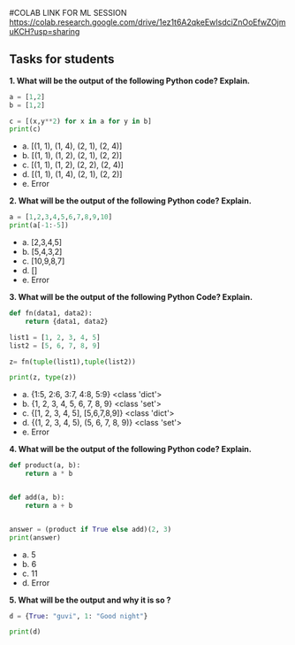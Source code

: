 #COLAB LINK FOR ML SESSION
https://colab.research.google.com/drive/1ez1t6A2qkeEwIsdciZnOoEfwZOjmuKCH?usp=sharing
## Tasks for students

**1. What will be the output of the following Python code? Explain.**
```python
a = [1,2]
b = [1,2]

c = [(x,y**2) for x in a for y in b] 
print(c)﻿
```
- a. [(1, 1), (1, 4), (2, 1), (2, 4)]
- b. [(1, 1), (1, 2), (2, 1), (2, 2)]
- c. [(1, 1), (1, 2), (2, 2), (2, 4)]
- d. [(1, 1), (1, 4), (2, 1), (2, 2)]
- e. Error

**2. What will be the output of the following Python code? Explain.**
```python
a = [1,2,3,4,5,6,7,8,9,10]
print(a[-1:-5])﻿
```
- a. [2,3,4,5]
- b. [5,4,3,2]
- c. [10,9,8,7]
- d. []
- e. Error

**3. What will be the output of the following Python Code? Explain.**
```python
def fn(data1, data2):
    return {data1, data2}

list1 = [1, 2, 3, 4, 5]
list2 = [5, 6, 7, 8, 9]

z= fn(tuple(list1),tuple(list2))

print(z, type(z))﻿
```
- a. {1:5, 2:6, 3:7, 4:8, 5:9} <class 'dict'>
- b. {1, 2, 3, 4, 5, 6, 7, 8, 9} <class 'set'>
- c. {[1, 2, 3, 4, 5], [5,6,7,8,9]} <class 'dict'>
- d. {(1, 2, 3, 4, 5), (5, 6, 7, 8, 9)} <class 'set'>
- e. Error

**4. What will be the output of the following Python code? Explain.**
```python
def product(a, b):
    return a * b


def add(a, b):
    return a + b


answer = (product if True else add)(2, 3)
print(answer)﻿
```
- a. 5
- b. 6
- c. 11
- d. Error

**5. What will be the output and why it is so ?**
```python
d = {True: "guvi", 1: "Good night"}

print(d)
 ```
